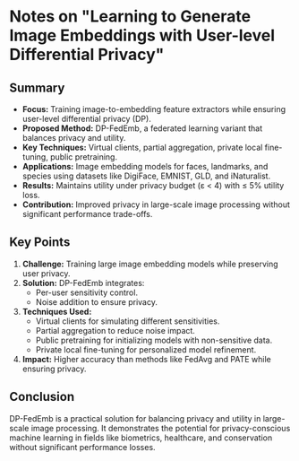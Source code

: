 # Notes on "Learning to Generate Image Embeddings with User-level Differential Privacy"

## Summary
- **Focus:** Training image-to-embedding feature extractors while ensuring user-level differential privacy (DP).
- **Proposed Method:** DP-FedEmb, a federated learning variant that balances privacy and utility.
- **Key Techniques:** Virtual clients, partial aggregation, private local fine-tuning, public pretraining.
- **Applications:** Image embedding models for faces, landmarks, and species using datasets like DigiFace, EMNIST, GLD, and iNaturalist.
- **Results:** Maintains utility under privacy budget (ε < 4) with ≤ 5% utility loss.
- **Contribution:** Improved privacy in large-scale image processing without significant performance trade-offs.

## Key Points
1. **Challenge:** Training large image embedding models while preserving user privacy.
2. **Solution:** DP-FedEmb integrates:
   - Per-user sensitivity control.
   - Noise addition to ensure privacy.
3. **Techniques Used:**
   - Virtual clients for simulating different sensitivities.
   - Partial aggregation to reduce noise impact.
   - Public pretraining for initializing models with non-sensitive data.
   - Private local fine-tuning for personalized model refinement.
4. **Impact:** Higher accuracy than methods like FedAvg and PATE while ensuring privacy.

## Conclusion
DP-FedEmb is a practical solution for balancing privacy and utility in large-scale image processing. It demonstrates the potential for privacy-conscious machine learning in fields like biometrics, healthcare, and conservation without significant performance losses.
